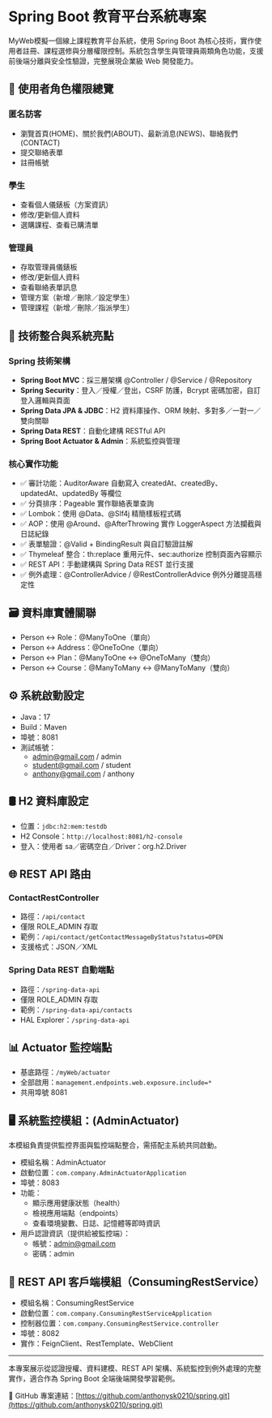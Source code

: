 # Spring Boot 教育平台系統專案

MyWeb模擬一個線上課程教育平台系統，使用 Spring Boot 為核心技術，實作使用者註冊、課程選修與分層權限控制。系統包含學生與管理員兩類角色功能，支援前後端分離與安全性驗證，完整展現企業級 Web 開發能力。

## 🧩 使用者角色權限總覽

### 匿名訪客
- 瀏覽首頁(HOME)、關於我們(ABOUT)、最新消息(NEWS)、聯絡我們(CONTACT)
- 提交聯絡表單
- 註冊帳號

### 學生
- 查看個人儀錶板（方案資訊）
- 修改/更新個人資料
- 選購課程、查看已購清單

### 管理員
- 存取管理員儀錶板
- 修改/更新個人資料
- 查看聯絡表單訊息
- 管理方案（新增／刪除／設定學生）
- 管理課程（新增／刪除／指派學生）

## 🔧 技術整合與系統亮點

### Spring 技術架構
- **Spring Boot MVC**：採三層架構 @Controller / @Service / @Repository
- **Spring Security**：登入／授權／登出，CSRF 防護，Bcrypt 密碼加密，自訂登入邏輯與頁面
- **Spring Data JPA & JDBC**：H2 資料庫操作、ORM 映射、多對多／一對一／雙向關聯
- **Spring Data REST**：自動化建構 RESTful API
- **Spring Boot Actuator & Admin**：系統監控與管理

### 核心實作功能
- ✅ 審計功能：AuditorAware 自動寫入 createdAt、createdBy、updatedAt、updatedBy 等欄位
- ✅ 分頁排序：Pageable 實作聯絡表單查詢
- ✅ Lombok：使用 @Data、@Slf4j 精簡樣板程式碼
- ✅ AOP：使用 @Around、@AfterThrowing 實作 LoggerAspect 方法攔截與日誌紀錄
- ✅ 表單驗證：@Valid + BindingResult 與自訂驗證註解
- ✅ Thymeleaf 整合：th:replace 重用元件、sec:authorize 控制頁面內容顯示
- ✅ REST API：手動建構與 Spring Data REST 並行支援
- ✅ 例外處理：@ControllerAdvice / @RestControllerAdvice 例外分離提高穩定性

## 🗃️ 資料庫實體關聯
- Person ↔ Role：@ManyToOne（單向）
- Person ↔ Address：@OneToOne（單向）
- Person ↔ Plan：@ManyToOne ↔ @OneToMany（雙向）
- Person ↔ Course：@ManyToMany ↔ @ManyToMany（雙向）

## ⚙️ 系統啟動設定
- Java：17
- Build：Maven
- 埠號：8081
- 測試帳號：
  - admin@gmail.com / admin
  - student@gmail.com / student
  - anthony@gmail.com / anthony

## 🛢️ H2 資料庫設定
- 位置：`jdbc:h2:mem:testdb`
- H2 Console：`http://localhost:8081/h2-console`
- 登入：使用者 sa／密碼空白／Driver：org.h2.Driver

## 🌐 REST API 路由

### ContactRestController
- 路徑：`/api/contact`
- 僅限 ROLE_ADMIN 存取
- 範例：`/api/contact/getContactMessageByStatus?status=OPEN`
- 支援格式：JSON／XML

### Spring Data REST 自動端點
- 路徑：`/spring-data-api`
- 僅限 ROLE_ADMIN 存取
- 範例：`/spring-data-api/contacts`
- HAL Explorer：`/spring-data-api`

## 📊 Actuator 監控端點
- 基底路徑：`/myWeb/actuator`
- 全部啟用：`management.endpoints.web.exposure.include=*`
- 共用埠號 8081

## 🖥️ 系統監控模組：(AdminActuator)

本模組負責提供監控界面與監控端點整合，需搭配主系統共同啟動。

- 模組名稱：AdminActuator
- 啟動位置：`com.company.AdminActuatorApplication`
- 埠號：8083
- 功能：
  - 顯示應用健康狀態（health）
  - 檢視應用端點（endpoints）
  - 查看環境變數、日誌、記憶體等即時資訊
- 用戶認證資訊（提供給被監控端）：
  - 帳號：admin@gmail.com
  - 密碼：admin

## 📡 REST API 客戶端模組（ConsumingRestService）
- 模組名稱：ConsumingRestService
- 啟動位置：`com.company.ConsumingRestServiceApplication`
- 控制器位置：`com.company.ConsumingRestService.controller`
- 埠號：8082
- 實作：FeignClient、RestTemplate、WebClient

---

本專案展示從認證授權、資料建模、REST API 架構、系統監控到例外處理的完整實作，適合作為 Spring Boot 全端後端開發學習範例。

🔗 GitHub 專案連結：[https://github.com/anthonysk0210/spring.git](https://github.com/anthonysk0210/spring.git)
